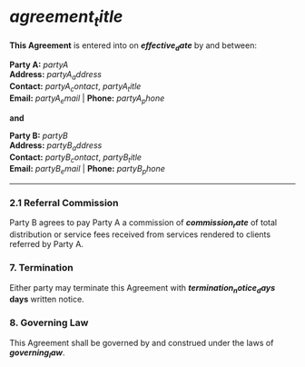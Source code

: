 # $agreement_title$

**This Agreement** is entered into on **$effective_date$** by and between:

**Party A:** $partyA$  
**Address:** $partyA_address$  
**Contact:** $partyA_contact$, $partyA_title$  
**Email:** $partyA_email$ | **Phone:** $partyA_phone$  

**and**

**Party B:** $partyB$  
**Address:** $partyB_address$  
**Contact:** $partyB_contact$, $partyB_title$  
**Email:** $partyB_email$ | **Phone:** $partyB_phone$  

---

### 2.1 Referral Commission  
Party B agrees to pay Party A a commission of **$commission_rate$** of total distribution or service fees received from services rendered to clients referred by Party A.

### 7. Termination  
Either party may terminate this Agreement with **$termination_notice_days$ days** written notice.

### 8. Governing Law  
This Agreement shall be governed by and construed under the laws of **$governing_law$**.
